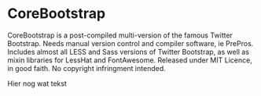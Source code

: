 # CoreBootstrap

CoreBootstrap is a post-compiled multi-version of the famous Twitter Bootstrap. Needs manual version control and compiler software, ie PrePros. Includes almost all LESS and Sass versions of Twitter Bootstrap, as well as mixin libraries for LessHat and FontAwesome. Released under MIT Licence, in good faith. No copyright infringment intended.

Hier nog wat tekst

